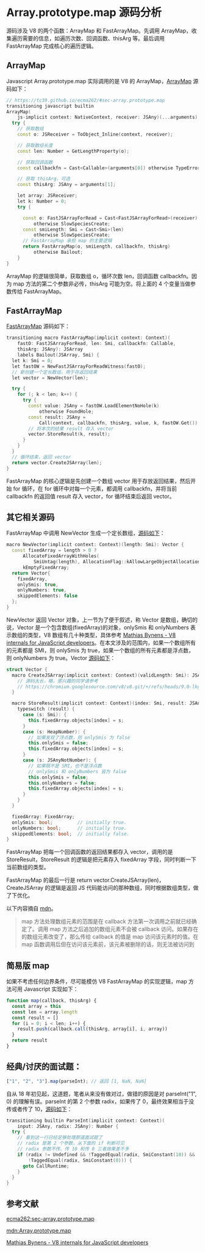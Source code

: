 # Array.prototype.map 源码分析

源码涉及 V8 的两个函数：ArrayMap 和 FastArrayMap。先调用 ArrayMap，收集遍历需要的信息，如遍历次数、回调函数、thisArg 等。最后调用 FastArrayMap 完成核心的遍历逻辑。

## ArrayMap

Javascript Array.prototype.map 实际调用的是 V8 的 ArrayMap，[ArrayMap](https://chromium.googlesource.com/v8/v8.git/+/refs/heads/9.0-lkgr/src/builtins/array-map.tq#229) 源码如下：

```c++
// https://tc39.github.io/ecma262/#sec-array.prototype.map
transitioning javascript builtin
ArrayMap(
    js-implicit context: NativeContext, receiver: JSAny)(...arguments): JSAny {
  try {
    // 获取数组
    const o: JSReceiver = ToObject_Inline(context, receiver);

    // 获取数组长度
    const len: Number = GetLengthProperty(o);

    // 获取回调函数
    const callbackfn = Cast<Callable>(arguments[0]) otherwise TypeError;

    // 获取 thisArg，可选
    const thisArg: JSAny = arguments[1];

    let array: JSReceiver;
    let k: Number = 0;
    try {

      const o: FastJSArrayForRead = Cast<FastJSArrayForRead>(receiver)
          otherwise SlowSpeciesCreate;
      const smiLength: Smi = Cast<Smi>(len)
          otherwise SlowSpeciesCreate;
      // FastArrayMap 承担 map 的主要逻辑
      return FastArrayMap(o, smiLength, callbackfn, thisArg)
          otherwise Bailout;
    }
}
```

ArrayMap 的逻辑很简单，获取数组 o，循环次数 len，回调函数 callbackfn。因为 map 方法的第二个参数非必传，thisArg 可能为空。将上面的 4 个变量当做参数传给 FastArrayMap。

## FastArrayMap

[FastArrayMap](https://chromium.googlesource.com/v8/v8.git/+/refs/heads/9.0-lkgr/src/builtins/array-map.tq#192) 源码如下：

```c++
transitioning macro FastArrayMap(implicit context: Context)(
    fastO: FastJSArrayForRead, len: Smi, callbackfn: Callable,
    thisArg: JSAny): JSArray
    labels Bailout(JSArray, Smi) {
  let k: Smi = 0;
  let fastOW = NewFastJSArrayForReadWitness(fastO);
  // 新创建一个定长数组，用于存返回结果
  let vector = NewVector(len);

  try {
    for (; k < len; k++) {
      try {
        const value: JSAny = fastOW.LoadElementNoHole(k)
            otherwise FoundHole;
        const result: JSAny =
            Call(context, callbackfn, thisArg, value, k, fastOW.Get());
        // 将本次的结果 result 存入 vector    
        vector.StoreResult(k, result);
      }
    }
  }
  // 循环结束，返回 vector
  return vector.CreateJSArray(len);
}
```

FastArrayMap 的核心逻辑是先创建一个数组 vector 用于存放返回结果，然后开始 for 循环，在 for 循环中对每一个元素，都调用 callbackfn，并将当前 callbackfn 的返回值 result 存入 vector，for 循环结束后返回 vector。

## 其它相关源码

FastArrayMap 中调用 NewVector 生成一个定长数组，[源码如下](https://chromium.googlesource.com/v8/v8.git/+/refs/heads/9.0-lkgr/src/builtins/array-map.tq#179)：

```c++
macro NewVector(implicit context: Context)(length: Smi): Vector {
  const fixedArray = length > 0 ?
      AllocateFixedArrayWithHoles(
          SmiUntag(length), AllocationFlag::kAllowLargeObjectAllocation) :
      kEmptyFixedArray;
  return Vector{
    fixedArray,
    onlySmis: true,
    onlyNumbers: true,
    skippedElements: false
  };
}
```

NewVector 返回 Vector 对象，上一节为了便于叙述，称 Vector 是数组，确切的说，Vector 是一个包含数组(fixedArray)的对象，onlySmis 和 onlyNumbers 表示数组的类型，V8 数组有几十种类型，具体参考 [Mathias Bynens - V8 internals for JavaScript developers](https://www.youtube.com/watch?v=m9cTaYI95Zc&t=33s)。在本文涉及的范围内，如果一个数组所有的元素都是 SMI，则 onlySmis 为 true，如果一个数组的所有元素都是浮点数，则 onlyNumbers 为 true。Vector [源码如下](https://chromium.googlesource.com/v8/v8.git/+/refs/heads/9.0-lkgr/src/builtins/array-map.tq#99)：

```c++
struct Vector {
  macro CreateJSArray(implicit context: Context)(validLength: Smi): JSArray {
    // 源码太长，略，感兴趣的同学请参考
    // https://chromium.googlesource.com/v8/v8.git/+/refs/heads/9.0-lkgr/src/builtins/array-map.tq#104
  }

  macro StoreResult(implicit context: Context)(index: Smi, result: JSAny) {
    typeswitch (result) {
      case (s: Smi): {
        this.fixedArray.objects[index] = s;
      }
      case (s: HeapNumber): {
        // 如果发现了浮点数，则 onlySmis 为 false
        this.onlySmis = false;
        this.fixedArray.objects[index] = s;
      }
      case (s: JSAnyNotNumber): {
        // 如果既不是 SMI，也不是浮点数
        // onlySmis 和 onlyNumbers 皆为 false
        this.onlySmis = false;
        this.onlyNumbers = false;
        this.fixedArray.objects[index] = s;
      }
    }
  }

  fixedArray: FixedArray;
  onlySmis: bool;         // initially true.
  onlyNumbers: bool;      // initially true.
  skippedElements: bool;  // initially false.
}
```

FastArrayMap 把每一个回调函数的返回结果都存入 vector，调用的是 StoreResult，StoreResult 的逻辑是把元素存入 fixedArray 字段，同时判断一下当前数组的类型。

FastArrayMap 的最后一行是 return vector.CreateJSArray(len)，CreateJSArray 的逻辑是返回 JS 代码能访问的那种数组，同时根据数组类型，做了下优化。


以下内容摘自 [mdn](https://developer.mozilla.org/zh-CN/docs/Web/JavaScript/Reference/Global_Objects/Array/map)。

> map 方法处理数组元素的范围是在 callback 方法第一次调用之前就已经确定了。调用 map 方法之后追加的数组元素不会被 callback 访问。如果存在的数组元素改变了，那么传给 callback 的值是 map 访问该元素时的值。在 map 函数调用后但在访问该元素前，该元素被删除的话，则无法被访问到


## 简易版 map

如果不考虑任何边界条件，尽可能模仿 V8 FastArrayMap 的实现逻辑，map 方法可用 Javascript 实现如下：

```Javascript
function map(callback, thisArg) {
  const array = this
  const len = array.length
  const result = []
  for (i = 0; i < len; i++) {
    result.push(callback.call(thisArg, array[i], i, array))
  }
  return result
}
```

## 经典/讨厌的面试题：

```Javascript
["1", "2", "3"].map(parseInt); // 返回 [1, NaN, NaN]
```

自从 18 年初见起，这道题，笔者从来没有做对过，做错的原因是对 parseInt("1", 0) 的理解有误。parseInt 的第 2 个参数 radix，如果传了 0，最终效果相当于没传或者传了 10，[源码如下](https://chromium.googlesource.com/v8/v8.git/+/refs/heads/9.0-lkgr/src/builtins/number.tq#253)：

```c++
transitioning builtin ParseInt(implicit context: Context)(
    input: JSAny, radix: JSAny): Number {
  try {
    // 看到这一行已经足够处理那道面试题了
    // radix 是第 2 个参数，从下面的 if 判断可见
    // radix 参数不传、传 10 和传 0 三者效果差不多
    if (radix != Undefined && !TaggedEqual(radix, SmiConstant(10)) &&
        !TaggedEqual(radix, SmiConstant(0))) {
      goto CallRuntime;
    }
  }
}
```

## 参考文献

[ecma262:sec-array.prototype.map](https://tc39.es/ecma262/#sec-array.prototype.map)

[mdn:Array.prototype.map](https://developer.mozilla.org/zh-CN/docs/Web/JavaScript/Reference/Global_Objects/Array/map)

[Mathias Bynens - V8 internals for JavaScript developers](https://www.youtube.com/watch?v=m9cTaYI95Zc&t=33s)


















